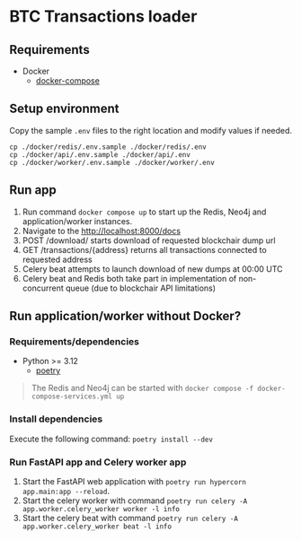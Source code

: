 # BTC Transactions loader

> 

## Requirements

- Docker
  - [docker-compose](https://docs.docker.com/compose/install/)

## Setup environment

Copy the sample `.env` files to the right location and modify values if needed.

```shell script
cp ./docker/redis/.env.sample ./docker/redis/.env
cp ./docker/api/.env.sample ./docker/api/.env
cp ./docker/worker/.env.sample ./docker/worker/.env
```

## Run app

1. Run command ```docker compose up``` to start up the Redis, Neo4j and application/worker instances.
2. Navigate to the [http://localhost:8000/docs](http://localhost:8000/docs)
3. POST /download/ starts download of requested blockchair dump url
4. GET /transactions/{address} returns all transactions connected to requested address
5. Celery beat attempts to launch download of new dumps at 00:00 UTC
6. Celery beat and Redis both take part in implementation of non-concurrent queue (due to blockchair API limitations)

## Run application/worker without Docker?

### Requirements/dependencies

- Python >= 3.12
  - [poetry](https://python-poetry.org/docs/#installation)

> The Redis and Neo4j can be started with ```docker compose -f docker-compose-services.yml up```

### Install dependencies

Execute the following command: ```poetry install --dev```

### Run FastAPI app and Celery worker app

1. Start the FastAPI web application with ```poetry run hypercorn app.main:app --reload```.
2. Start the celery worker with command 
```poetry run celery -A app.worker.celery_worker worker -l info ```
3. Start the celery beat with command
```poetry run celery -A app.worker.celery_worker beat -l info```
